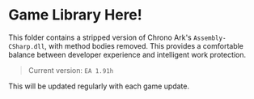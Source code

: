 # Game Library Here!
This folder contains a stripped version of Chrono Ark's `Assembly-CSharp.dll`,
with method bodies removed. This provides a comfortable balance between
developer experience and intelligent work protection.

> Current version: `EA 1.91h`

This will be updated regularly with each game update.

